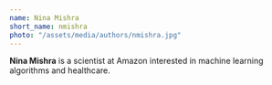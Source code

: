 ```yaml
---
name: Nina Mishra
short_name: nmishra
photo: "/assets/media/authors/nmishra.jpg"
---
```


**Nina Mishra** is a scientist at Amazon interested in machine learning algorithms and healthcare.